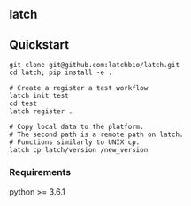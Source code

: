 latch
-----

## Quickstart

```
git clone git@github.com:latchbio/latch.git
cd latch; pip install -e .
```

```
# Create a register a test workflow
latch init test
cd test
latch register .

# Copy local data to the platform.
# The second path is a remote path on latch.
# Functions similarly to UNIX cp.
latch cp latch/version /new_version
```

### Requirements

python >= 3.6.1
